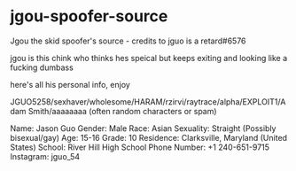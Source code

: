# jgou-spoofer-source
Jgou the skid spoofer's source - credits to jguo is a retard#6576


jgou is this chink who thinks hes speical but keeps exiting and looking like a fucking dumbass

here's all his personal info, enjoy

JGUO5258/sexhaver/wholesome/HARAM/rzirvi/raytrace/alpha/EXPLOIT1/Adam Smith/aaaaaaaa (often random characters or spam)

Name: Jason Guo
Gender: Male
Race: Asian
Sexuality: Straight (Possibly bisexual/gay)
Age: 15-16
Grade: 10
Residence: Clarksville, Maryland (United States) 
School: River Hill High School
Phone Number: +1 240-651-9715
Instagram: jguo_54
